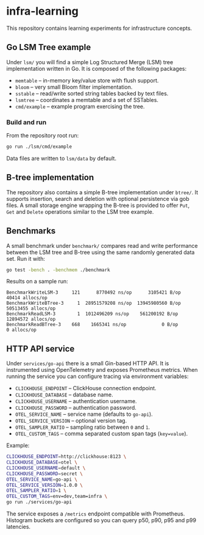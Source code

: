 # infra-learning

This repository contains learning experiments for infrastructure concepts.

## Go LSM Tree example

Under `lsm/` you will find a simple Log Structured Merge (LSM) tree
implementation written in Go. It is composed of the following packages:

* `memtable` – in-memory key/value store with flush support.
* `bloom` – very small Bloom filter implementation.
* `sstable` – read/write sorted string tables backed by text files.
* `lsmtree` – coordinates a memtable and a set of SSTables.
* `cmd/example` – example program exercising the tree.

### Build and run

From the repository root run:

```bash
go run ./lsm/cmd/example
```

Data files are written to `lsm/data` by default.

## B-tree implementation

The repository also contains a simple B-tree implementation under
`btree/`. It supports insertion, search and deletion with optional
persistence via gob files. A small storage engine wrapping the B-tree is
provided to offer `Put`, `Get` and `Delete` operations similar to the
LSM tree example.


## Benchmarks

A small benchmark under `benchmark/` compares read and write performance
between the LSM tree and B-tree using the same randomly generated data set.
Run it with:

```bash
go test -bench . -benchmem ./benchmark
```

Results on a sample run:

```
BenchmarkWriteLSM-3     121      8770492 ns/op      3105421 B/op    40414 allocs/op
BenchmarkWriteBTree-3     1  28951579208 ns/op  13945980560 B/op  50513455 allocs/op
BenchmarkReadLSM-3        1  1012496209 ns/op    561200192 B/op  12894572 allocs/op
BenchmarkReadBTree-3    668    1665341 ns/op             0 B/op        0 allocs/op
```

## HTTP API service

Under `services/go-api` there is a small Gin-based HTTP API. It is
instrumented using OpenTelemetry and exposes Prometheus metrics. When running the service you can
configure tracing via environment variables:

* `CLICKHOUSE_ENDPOINT` – ClickHouse connection endpoint.
* `CLICKHOUSE_DATABASE` – database name.
* `CLICKHOUSE_USERNAME` – authentication username.
* `CLICKHOUSE_PASSWORD` – authentication password.
* `OTEL_SERVICE_NAME` – service name (defaults to `go-api`).
* `OTEL_SERVICE_VERSION` – optional version tag.
* `OTEL_SAMPLER_RATIO` – sampling ratio between `0` and `1`.
* `OTEL_CUSTOM_TAGS` – comma separated custom span tags (`key=value`).

Example:

```bash
CLICKHOUSE_ENDPOINT=http://clickhouse:8123 \
CLICKHOUSE_DATABASE=otel \
CLICKHOUSE_USERNAME=default \
CLICKHOUSE_PASSWORD=secret \
OTEL_SERVICE_NAME=go-api \
OTEL_SERVICE_VERSION=1.0.0 \
OTEL_SAMPLER_RATIO=1 \
OTEL_CUSTOM_TAGS=env=dev,team=infra \
go run ./services/go-api
```

The service exposes a `/metrics` endpoint compatible with Prometheus. Histogram
buckets are configured so you can query p50, p90, p95 and p99 latencies.
